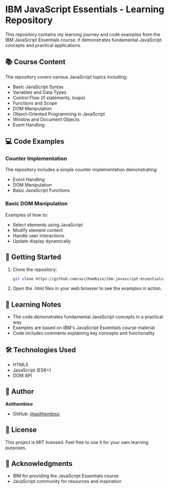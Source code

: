 # IBM JavaScript Essentials - Learning Repository

This repository contains my learning journey and code examples from the IBM JavaScript Essentials course. It demonstrates fundamental JavaScript concepts and practical applications.

## 📚 Course Content

The repository covers various JavaScript topics including:
- Basic JavaScript Syntax
- Variables and Data Types
- Control Flow (if statements, loops)
- Functions and Scope
- DOM Manipulation
- Object-Oriented Programming in JavaScript
- Window and Document Objects
- Event Handling


## 💻 Code Examples

### Counter Implementation
The repository includes a simple counter implementation demonstrating:
- Event Handling
- DOM Manipulation
- Basic JavaScript Functions

### Basic DOM Manipulation
Examples of how to:
- Select elements using JavaScript
- Modify element content
- Handle user interactions
- Update display dynamically

## 🚀 Getting Started

1. Clone the repository:
   ```bash
   git clone https://github.com/asithembiso/ibm-javascript-essentials.git
   ```

2. Open the .html files in your web browser to see the examples in action.

## 📝 Learning Notes

- The code demonstrates fundamental JavaScript concepts in a practical way
- Examples are based on IBM's JavaScript Essentials course material
- Code includes comments explaining key concepts and functionality

## 🛠️ Technologies Used

- HTML5
- JavaScript (ES6+)
- DOM API

## 👤 Author

**Asithembiso**
- GitHub: [@asithembiso](https://github.com/asithembiso)

## 📜 License

This project is MIT licensed. Feel free to use it for your own learning purposes.

## 🙏 Acknowledgments

- IBM for providing the JavaScript Essentials course
- JavaScript community for resources and inspiration
